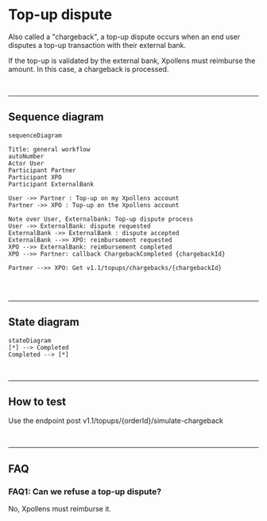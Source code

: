 # Top-up dispute
Also called a "chargeback", a top-up dispute occurs when an end user disputes a top-up transaction with their external bank.

If the top-up is validated by the external bank, Xpollens must reimburse the amount. In this case, a chargeback is processed.

<br/>

* * *

## Sequence diagram
```mermaid
sequenceDiagram

Title: general workflow
autoNumber
Actor User
Participant Partner
Participant XPO
Participant ExternalBank

User ->> Partner : Top-up on my Xpollens account
Partner ->> XPO : Top-up on the Xpollens account

Note over User, Externalbank: Top-up dispute process
User ->> ExternalBank: dispute requested
ExternalBank ->> ExternalBank : dispute accepted
ExternalBank -->> XPO: reimbursement requested
XPO -->> ExternalBank: reimbursement completed
XPO -->> Partner: callback ChargebackCompleted {chargebackId}

Partner -->> XPO: Get v1.1/topups/chargebacks/{chargebackId}


```

<br/>

* * *
## State diagram

```mermaid
stateDiagram
[*] --> Completed
Completed --> [*]

```

<br/>

* * *

## How to test
Use the endpoint post v1.1/topups/{orderId}/simulate-chargeback

<br/>

* * *

## FAQ
### FAQ1: Can we refuse a top-up dispute?
No, Xpollens must reimburse it.
